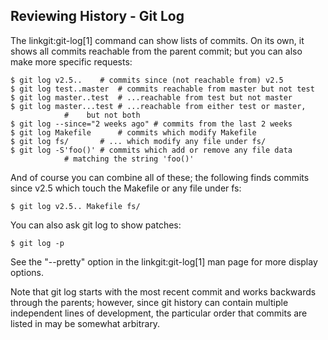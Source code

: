 ## Reviewing History - Git Log ##

The linkgit:git-log[1] command can show lists of commits.  On its
own, it shows all commits reachable from the parent commit; but you
can also make more specific requests:

    $ git log v2.5..	# commits since (not reachable from) v2.5
    $ git log test..master	# commits reachable from master but not test
    $ git log master..test	# ...reachable from test but not master
    $ git log master...test	# ...reachable from either test or master,
    			#    but not both
    $ git log --since="2 weeks ago" # commits from the last 2 weeks
    $ git log Makefile      # commits which modify Makefile
    $ git log fs/		# ... which modify any file under fs/
    $ git log -S'foo()'	# commits which add or remove any file data
    			# matching the string 'foo()'

And of course you can combine all of these; the following finds
commits since v2.5 which touch the Makefile or any file under fs:

    $ git log v2.5.. Makefile fs/

You can also ask git log to show patches:

    $ git log -p

See the "--pretty" option in the linkgit:git-log[1] man page for more
display options.

Note that git log starts with the most recent commit and works
backwards through the parents; however, since git history can contain
multiple independent lines of development, the particular order that
commits are listed in may be somewhat arbitrary.

